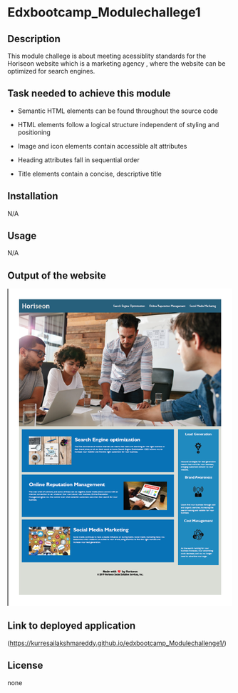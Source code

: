# Edxbootcamp_Modulechallege1

## Description

This module challege is about meeting acessiblity standards for the Horiseon website which is a marketing agency , where the website can be optimized for search engines.

## Task needed to achieve this module

* Semantic HTML elements can be found throughout the source code

* HTML elements follow a logical structure independent of styling and positioning

* Image and icon elements contain accessible alt attributes

* Heading attributes fall in sequential order

* Title elements contain a concise, descriptive title


## Installation

N/A

## Usage 

N/A

## Output of the website

![alt text](assets/images/output.png)

## Link to deployed application

(https://kurresailakshmareddy.github.io/edxbootcamp_Modulechallenge1/)

## License

none






